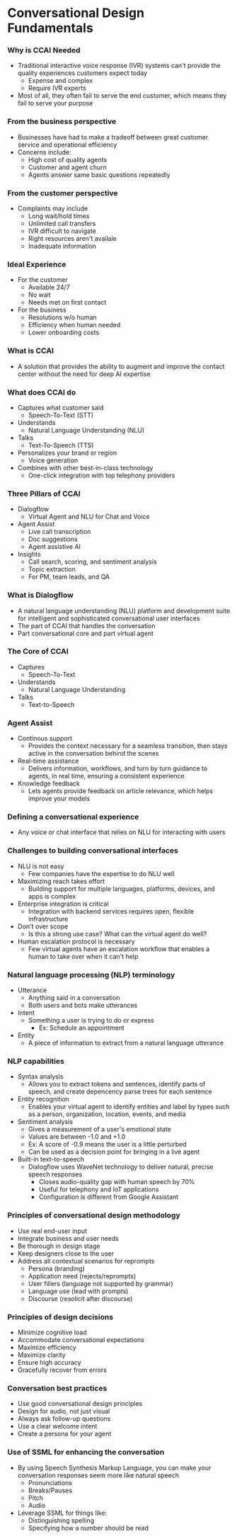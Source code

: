 # Conversational Design Fundamentals

### Why is CCAI Needed
* Traditional interactive voice response (IVR) systems can't provide the quality experiences customers expect today
    * Expense and complex
    * Require IVR experts
* Most of all, they often fail to serve the end customer, which means they fail to serve your purpose

### From the business perspective
* Businesses have had to make a tradeoff between great customer service and operational efficiency
* Concerns include:
    * High cost of quality agents
    * Customer and agent churn
    * Agents answer same basic questions repeatedly

### From the customer perspective
* Complaints may include
    * Long wait/hold times
    * Unlimited call transfers
    * IVR difficult to navigate
    * Right resources aren't availale
    * Inadequate information

### Ideal Experience
* For the customer
    * Available 24/7
    * No wait
    * Needs met on first contact
* For the business
    * Resolutions w/o human
    * Efficiency when human needed
    * Lower onboarding costs

### What is CCAI
* A solution that provides the ability to augment and improve the contact center without the need for deep AI expertise

### What does CCAI do
* Captures what customer said
    * Speech-To-Text (STT)
* Understands
    * Natural Language Understanding (NLU)
* Talks
    * Text-To-Speech (TTS)
* Personalizes your brand or region
    * Voice generation
* Combines with other best-in-class technology
    * One-click integration with top telephony providers

### Three Pillars of CCAI
* Dialogflow
    * Virtual Agent and NLU for Chat and Voice
* Agent Assist
    * Live call transcription
    * Doc suggestions
    * Agent assistive AI
* Insights
    * Call search, scoring, and sentiment analysis
    * Topic extraction
    * For PM, team leads, and QA

### What is Dialogflow
* A natural language understanding (NLU) platform and development suite for intelligent and sophisticated conversational user interfaces
* The part of CCAI that handles the conversation
* Part conversational core and part virtual agent

### The Core of CCAI
* Captures
    * Speech-To-Text
* Understands
    * Natural Language Understanding
* Talks
    * Text-to-Speech

### Agent Assist
* Continous support
    * Provides the context necessary for a seamless transition, then stays active in the conversation behind the scenes
* Real-time assistance
    * Delivers information, workflows, and turn by turn guidance to agents, in real time, ensuring a consistent experience
* Knowledge feedback
    * Lets agents provide feedback on article relevance, which helps improve your models

### Defining a conversational experience
* Any voice or chat interface that relies on NLU for interacting with users

### Challenges to building conversational interfaces
* NLU is not easy
    * Few companies have the expertise to do NLU well
* Maximizing reach takes effort
    * Building support for multiple languages, platforms, devices, and apps is complex
* Enterprise integration is critical
    * Integration with backend services requires open, flexible infrastructure
* Don't over scope
    * Is this a strong use case? What can the virtual agent do well?
* Human escalation protocol is necessary
    * Few virtual agents have an escalation workflow that enables a human to take over when it can't help

### Natural language processing (NLP) terminology
* Utterance
    * Anything said in a conversation
    * Both users and bots make utterances
* Intent
    * Something a user is trying to do or express
        * Ex: Schedule an appointment
* Entity
    * A piece of information to extract from a natural language utterance

### NLP capabilities
* Syntax analysis
    * Allows you to extract tokens and sentences, identify parts of speech, and create depencency parse trees for each sentence
* Entity recognition
    * Enables your virtual agent to identify entities and label by types such as a person, organization, location, events, and media
* Sentiment analysis
    * Gives a measurement of a user's emotional state
    * Values are between -1.0 and +1.0
    * Ex: A score of -0.9 means the user is a little perturbed
    * Can be used as a decision point for bringing in a live agent
* Built-in text-to-speech
    * Dialogflow uses WaveNet technology to deliver natural, precise speech responses
        * Closes audio-quality gap with human speech by 70%
        * Useful for telephony and IoT applications
        * Configuration is different from Google Assistant


### Principles of conversational design methodology
* Use real end-user input
* Integrate business and user needs
* Be thorough in design stage
* Keep designers close to the user
* Address all contextual scenarios for reprompts
    * Persona (branding)
    * Application need (rejects/reprompts)
    * User fillers (language not supported by grammar)
    * Language use (lead with prompts)
    * Discourse (resolicit after discourse)

### Principles of design decisions
* Minimize cognitive load
* Accommodate conversational expectations
* Maximize efficiency
* Maximize clarity
* Ensure high accuracy
* Gracefully recover from errors

### Conversation best practices
* Use good conversational design principles
* Design for audio, not just visual
* Always ask follow-up questions
* Use a clear welcome intent
* Create a persona for your agent


### Use of SSML for enhancing the conversation
* By using Speech Synthesis Markup Language, you can make your conversation responses seem more like natural speech
    * Pronunciations
    * Breaks/Pauses
    * Pitch
    * Audio
* Leverage SSML for things like:
    * Distinguishing spelling
    * Specifying how a number should be read

